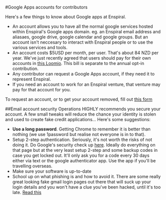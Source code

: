 #Google Apps accounts for contributors

Here's a few things to know about Google apps at Enspiral.

* An account allows you to have all the normal google services hosted within Enspiral's Google apps domain. eg. an Enspiral email address and aliasaes, google drive, google calendar and google groups. But an account isn't neccesary to interact with Enspiral people or to use the various services and tools.
* An account costs $5USD per month, per user. That's about 84 NZD per year. We've just recently agreed that users should pay for their own accounts in [this Loomio](https://www.loomio.org/d/9kpIaK6W/comment/1132628/). This bill is separate to the annual opt-in contribution.
* Any contributor can request a Google Apps account, if they need it to represent Enspiral.
* If you need an account to work for an Enspiral venture, that venture may pay for that account for you.

To request an account, or to get your account removed, fill out [this form](https://docs.google.com/a/enspiral.com/forms/d/e/1FAIpQLSdpzzBQOHtMCowHOLamaBYqu4a-TsoP7Z4T8R-3pUWveyD0sw/viewform#responses)

##Email account security
Operations HIGHLY recommends you secure your account. A few small tweaks will reduce the chance your identity is stolen and used to create fake credit applications... Here's some suggestions:

* <b>Use a long password</b>. Getting Chrome to remember it is better than nothing (we use 1password but realise not everyone is in to that).
* Setup 2-step authentication. Seriously, it's not worth the risks of not doing it. Do Google's security check up [here](https://myaccount.google.com/). Ideally do everything on that page but at the very least setup 2-step and some backup codes in case you get locked out. It'll only ask you for a code every 30 days either via text or the google authenticator app. Use the app if you'll be travelling overseas.
* Make sure your software is up-to-date
* School up on what phishing is and how to avoid it. There are some really great looking fake gmail login pages out there that will suck up your login details and you won't have a clue you've been hacked, until it's too late. [Read this](https://www.tracesecurity.com/blog/social-engineering-red-flags)
